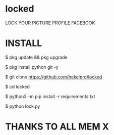 # locked
LOCK YOUR PICTURE PROFILE FACEBOOK

# INSTALL
$ pkg update && pkg upgrade

$ pkg install python git -y

$ git clone https://github.com/hekelpro/locked

$ cd locked

$ python3 -m pip install -r requirements.txt

$ python lock.py

# THANKS TO ALL MEM X
